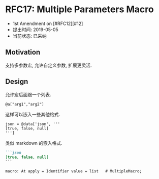 RFC17: Multiple Parameters Macro
================================

- 1st Amendment on [#RFC12][#12]
- 提出时间: 2019-05-05
- 当前状态: 已采纳

## Motivation

支持多参数宏, 允许自定义参数, 扩展更灵活.

## Design

允许宏后面跟一个列表.

```text
@a["arg1","arg2"]
```

这样可以嵌入一些其他格式.

```text
json = @data['json', '''
[true, false, null]
''']
```

类似 markdown 的嵌入格式.

```md
```json
[true, false, null]
``​`
```



```antlr
macro: At apply = Identifier value = list   # MultipleMacro;
```
